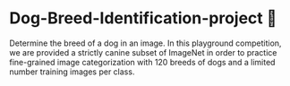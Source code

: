# Dog-Breed-Identification-project 🐶
Determine the breed of a dog in an image.
In this playground competition, we are provided a strictly canine subset of ImageNet in order to practice fine-grained image categorization with 120 breeds of dogs and a limited number training images per class.
